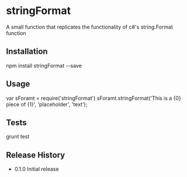 
stringFormat
=========

A small function that replicates the functionality of c#'s string.Format function

## Installation

  npm install stringFormat --save

## Usage

  var sForamt = require('stringFormat')
      sForamt.stringFormat('This is a {0} piece of {1}', 'placeholder', 'text');


## Tests

  grunt test


## Release History

* 0.1.0 Initial release